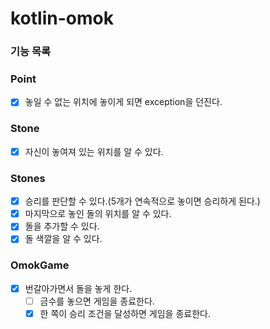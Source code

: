 # kotlin-omok

### 기능 목록

### Point
- [x] 놓일 수 없는 위치에 놓이게 되면 exception을 던진다.

### Stone
- [x] 자신이 놓여져 있는 위치를 알 수 있다.

### Stones
- [x] 승리를 판단할 수 있다.(5개가 연속적으로 놓이면 승리하게 된다.)
- [x] 마지막으로 놓인 돌의 위치를 알 수 있다.
- [x] 돌을 추가할 수 있다.
- [x] 돌 색깔을 알 수 있다.

### OmokGame
- [x] 번갈아가면서 돌을 놓게 한다.
  - [ ] 금수를 놓으면 게임을 종료한다.
  - [x] 한 쪽이 승리 조건을 달성하면 게임을 종료한다.

